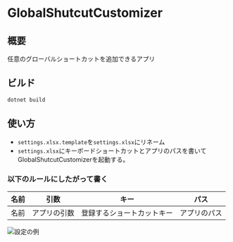 # GlobalShutcutCustomizer

## 概要

任意のグローバルショートカットを追加できるアプリ

## ビルド

```bash
dotnet build
```

## 使い方

* `settings.xlsx.template`を`settings.xlsx`にリネーム
* `settings.xlsx`にキーボードショートカットとアプリのパスを書いてGlobalShutcutCustomizerを起動する。

### 以下のルールにしたがって書く

| 名前 | 引数         | キー                       | パス         |
| ---- | ------------ | -------------------------- | ------------ |
| 名前 | アプリの引数 | 登録するショートカットキー | アプリのパス |


![設定の例](https://raw.githubusercontent.com/nanagami1369/Suet/App/1/GlobalShutcutCustomizer/src/GlobalShutcutCustomizer/readme-images/setting-example.png)
